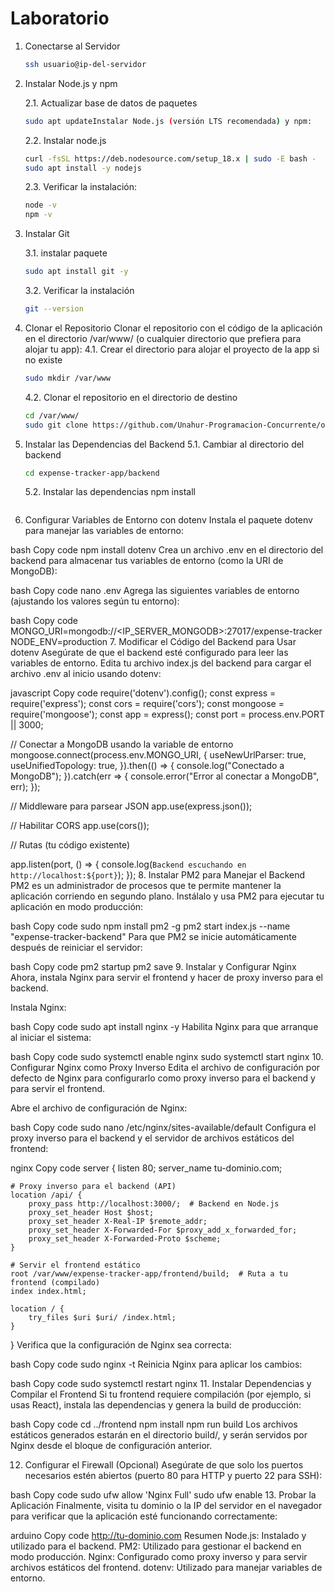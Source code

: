 # Laboratorio

1. Conectarse al Servidor
   
   ```bash
   ssh usuario@ip-del-servidor
   ```

2. Instalar Node.js y npm

    2.1. Actualizar base de datos de paquetes
    ```bash
    sudo apt updateInstalar Node.js (versión LTS recomendada) y npm:
    ```

    2.2. Instalar node.js
    ```bash
    curl -fsSL https://deb.nodesource.com/setup_18.x | sudo -E bash -
    sudo apt install -y nodejs
    ```
    2.3. Verificar la instalación:
    ```bash
    node -v
    npm -v
    ````

3. Instalar Git

    3.1. instalar paquete
    ```bash
    sudo apt install git -y
    ```
    3.2. Verificar la instalación
    ```bash
    git --version
    ```
4. Clonar el Repositorio
Clonar el repositorio con el código de la aplicación en el directorio /var/www/ (o cualquier directorio que prefiera para alojar tu app):
    4.1. Crear el directorio para alojar el proyecto de la app si no existe
    ```bash
    sudo mkdir /var/www
    ```
    4.2. Clonar el repositorio en el directorio de destino
    ```bash
    cd /var/www/
    sudo git clone https://github.com/Unahur-Programacion-Concurrente/operaciones-HA.git expense-tracker-app
    ```
5. Instalar las Dependencias del Backend
    5.1. Cambiar al directorio del backend
    ```bash
    cd expense-tracker-app/backend
    ```
    5.2. Instalar las dependencias
    npm install
    ```
6. Configurar Variables de Entorno con dotenv
Instala el paquete dotenv para manejar las variables de entorno:

bash
Copy code
npm install dotenv
Crea un archivo .env en el directorio del backend para almacenar tus variables de entorno (como la URI de MongoDB):

bash
Copy code
nano .env
Agrega las siguientes variables de entorno (ajustando los valores según tu entorno):

bash
Copy code
MONGO_URI=mongodb://<IP_SERVER_MONGODB>:27017/expense-tracker
NODE_ENV=production
7. Modificar el Código del Backend para Usar dotenv
Asegúrate de que el backend esté configurado para leer las variables de entorno. Edita tu archivo index.js del backend para cargar el archivo .env al inicio usando dotenv:

javascript
Copy code
require('dotenv').config();
const express = require('express');
const cors = require('cors');
const mongoose = require('mongoose');
const app = express();
const port = process.env.PORT || 3000;

// Conectar a MongoDB usando la variable de entorno
mongoose.connect(process.env.MONGO_URI, {
    useNewUrlParser: true,
    useUnifiedTopology: true,
}).then(() => {
    console.log("Conectado a MongoDB");
}).catch(err => {
    console.error("Error al conectar a MongoDB", err);
});

// Middleware para parsear JSON
app.use(express.json());

// Habilitar CORS
app.use(cors());

// Rutas (tu código existente)

app.listen(port, () => {
    console.log(`Backend escuchando en http://localhost:${port}`);
});
8. Instalar PM2 para Manejar el Backend
PM2 es un administrador de procesos que te permite mantener la aplicación corriendo en segundo plano. Instálalo y usa PM2 para ejecutar tu aplicación en modo producción:

bash
Copy code
sudo npm install pm2 -g
pm2 start index.js --name "expense-tracker-backend"
Para que PM2 se inicie automáticamente después de reiniciar el servidor:

bash
Copy code
pm2 startup
pm2 save
9. Instalar y Configurar Nginx
Ahora, instala Nginx para servir el frontend y hacer de proxy inverso para el backend.

Instala Nginx:

bash
Copy code
sudo apt install nginx -y
Habilita Nginx para que arranque al iniciar el sistema:

bash
Copy code
sudo systemctl enable nginx
sudo systemctl start nginx
10. Configurar Nginx como Proxy Inverso
Edita el archivo de configuración por defecto de Nginx para configurarlo como proxy inverso para el backend y para servir el frontend.

Abre el archivo de configuración de Nginx:

bash
Copy code
sudo nano /etc/nginx/sites-available/default
Configura el proxy inverso para el backend y el servidor de archivos estáticos del frontend:

nginx
Copy code
server {
    listen 80;
    server_name tu-dominio.com;

    # Proxy inverso para el backend (API)
    location /api/ {
        proxy_pass http://localhost:3000/;  # Backend en Node.js
        proxy_set_header Host $host;
        proxy_set_header X-Real-IP $remote_addr;
        proxy_set_header X-Forwarded-For $proxy_add_x_forwarded_for;
        proxy_set_header X-Forwarded-Proto $scheme;
    }
    
    # Servir el frontend estático
    root /var/www/expense-tracker-app/frontend/build;  # Ruta a tu frontend (compilado)
    index index.html;
    
    location / {
        try_files $uri $uri/ /index.html;
    }

}
Verifica que la configuración de Nginx sea correcta:

bash
Copy code
sudo nginx -t
Reinicia Nginx para aplicar los cambios:

bash
Copy code
sudo systemctl restart nginx
11. Instalar Dependencias y Compilar el Frontend
Si tu frontend requiere compilación (por ejemplo, si usas React), instala las dependencias y genera la build de producción:

bash
Copy code
cd ../frontend
npm install
npm run build
Los archivos estáticos generados estarán en el directorio build/, y serán servidos por Nginx desde el bloque de configuración anterior.

12. Configurar el Firewall (Opcional)
    Asegúrate de que solo los puertos necesarios estén abiertos (puerto 80 para HTTP y puerto 22 para SSH):

bash
Copy code
sudo ufw allow 'Nginx Full'
sudo ufw enable
13. Probar la Aplicación
Finalmente, visita tu dominio o la IP del servidor en el navegador para verificar que la aplicación esté funcionando correctamente:

arduino
Copy code
http://tu-dominio.com
Resumen
Node.js: Instalado y utilizado para el backend.
PM2: Utilizado para gestionar el backend en modo producción.
Nginx: Configurado como proxy inverso y para servir archivos estáticos del frontend.
dotenv: Utilizado para manejar variables de entorno.
